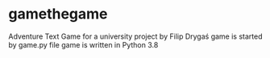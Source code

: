 # gamethegame
Adventure Text Game for a university project
by Filip Drygaś
game is started by game.py file
game is written in Python 3.8
